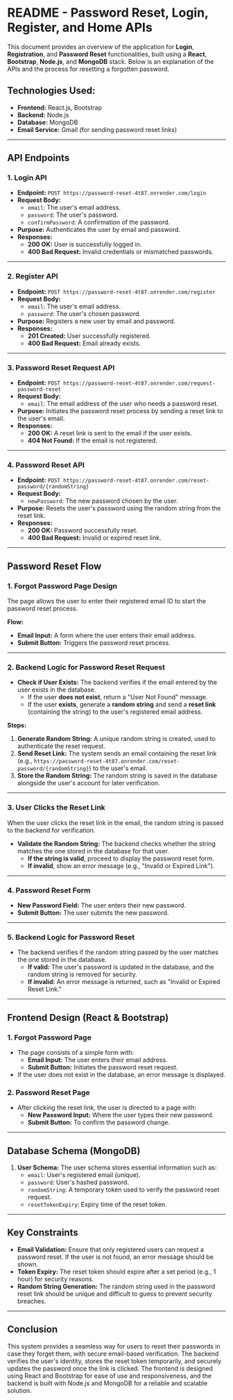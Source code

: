 # README - Password Reset, Login, Register, and Home APIs

This document provides an overview of the application for **Login**, **Registration**, and **Password Reset** functionalities, built using a **React**, **Bootstrap**, **Node.js**, and **MongoDB** stack. Below is an explanation of the APIs and the process for resetting a forgotten password.

## Technologies Used:
- **Frontend:** React.js, Bootstrap
- **Backend:** Node.js
- **Database:** MongoDB
- **Email Service:** Gmail (for sending password reset links)

---

## API Endpoints

### 1. **Login API**
- **Endpoint:** `POST https://password-reset-4t87.onrender.com/login`
- **Request Body:** 
    - `email`: The user's email address.
    - `password`: The user's password.
    - `confirmPassword`: A confirmation of the password.
- **Purpose:** Authenticates the user by email and password.
- **Responses:**
  - **200 OK:** User is successfully logged in.
  - **400 Bad Request:** Invalid credentials or mismatched passwords.

---

### 2. **Register API**
- **Endpoint:** `POST https://password-reset-4t87.onrender.com/register`
- **Request Body:**
    - `email`: The user's email address.
    - `password`: The user's chosen password.
- **Purpose:** Registers a new user by email and password.
- **Responses:**
  - **201 Created:** User successfully registered.
  - **400 Bad Request:** Email already exists.

---

### 3. **Password Reset Request API**
- **Endpoint:** `POST https://password-reset-4t87.onrender.com/request-password-reset`
- **Request Body:**
    - `email`: The email address of the user who needs a password reset.
- **Purpose:** Initiates the password reset process by sending a reset link to the user's email.
- **Responses:**
  - **200 OK:** A reset link is sent to the email if the user exists.
  - **404 Not Found:** If the email is not registered.

---

### 4. **Password Reset API**
- **Endpoint:** `POST https://password-reset-4t87.onrender.com/reset-password/{randomString}`
- **Request Body:**
    - `newPassword`: The new password chosen by the user.
- **Purpose:** Resets the user's password using the random string from the reset link.
- **Responses:**
  - **200 OK:** Password successfully reset.
  - **400 Bad Request:** Invalid or expired reset link.

---

## Password Reset Flow

### 1. **Forgot Password Page Design**
The page allows the user to enter their registered email ID to start the password reset process.

**Flow:**
- **Email Input:** A form where the user enters their email address.
- **Submit Button:** Triggers the password reset process.

---

### 2. **Backend Logic for Password Reset Request**
- **Check if User Exists:** The backend verifies if the email entered by the user exists in the database.
  - If the user **does not exist**, return a "User Not Found" message.
  - If the user **exists**, generate a **random string** and send a **reset link** (containing the string) to the user's registered email address.

**Steps:**
1. **Generate Random String:** A unique random string is created, used to authenticate the reset request.
2. **Send Reset Link:** The system sends an email containing the reset link (e.g., `https://password-reset-4t87.onrender.com/reset-password/{randomString}`) to the user's email.
3. **Store the Random String:** The random string is saved in the database alongside the user's account for later verification.

---

### 3. **User Clicks the Reset Link**
When the user clicks the reset link in the email, the random string is passed to the backend for verification.

- **Validate the Random String:** The backend checks whether the string matches the one stored in the database for that user.
  - **If the string is valid**, proceed to display the password reset form.
  - **If invalid**, show an error message (e.g., "Invalid or Expired Link").

---

### 4. **Password Reset Form**
- **New Password Field:** The user enters their new password.
- **Submit Button:** The user submits the new password.

---

### 5. **Backend Logic for Password Reset**
- The backend verifies if the random string passed by the user matches the one stored in the database.
  - **If valid:** The user's password is updated in the database, and the random string is removed for security.
  - **If invalid:** An error message is returned, such as "Invalid or Expired Reset Link."

---

## Frontend Design (React & Bootstrap)

### 1. **Forgot Password Page**
- The page consists of a simple form with:
  - **Email Input:** The user enters their email address.
  - **Submit Button:** Initiates the password reset request.
- If the user does not exist in the database, an error message is displayed.

### 2. **Password Reset Page**
- After clicking the reset link, the user is directed to a page with:
  - **New Password Input:** Where the user types their new password.
  - **Submit Button:** To confirm the password change.

---

## Database Schema (MongoDB)

1. **User Schema:**
   The user schema stores essential information such as:
   - `email`: User's registered email (unique).
   - `password`: User's hashed password.
   - `randomString`: A temporary token used to verify the password reset request.
   - `resetTokenExpiry`: Expiry time of the reset token.

---

## Key Constraints

- **Email Validation:** Ensure that only registered users can request a password reset. If the user is not found, an error message should be shown.
- **Token Expiry:** The reset token should expire after a set period (e.g., 1 hour) for security reasons.
- **Random String Generation:** The random string used in the password reset link should be unique and difficult to guess to prevent security breaches.

---

## Conclusion

This system provides a seamless way for users to reset their passwords in case they forget them, with secure email-based verification. The backend verifies the user's identity, stores the reset token temporarily, and securely updates the password once the link is clicked. The frontend is designed using React and Bootstrap for ease of use and responsiveness, and the backend is built with Node.js and MongoDB for a reliable and scalable solution.
